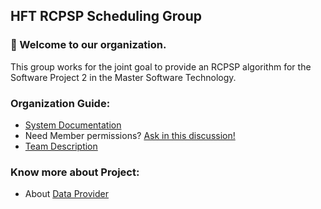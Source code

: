 ## HFT RCPSP Scheduling Group

### 👋 Welcome to our organization.

This group works for the joint goal to provide an RCPSP algorithm for the Software Project 2 in the Master Software Technology.

### Organization Guide:

* [System Documentation](https://github.com/hft-rcpsp-scheduling/.github/tree/main/models)
* Need Member permissions? [Ask in this discussion!](https://github.com/hft-rcpsp-scheduling/.github/discussions/2)
* [Team Description](https://github.com/orgs/hft-rcpsp-scheduling/teams)

### Know more about Project:

* About [Data Provider](https://github.com/hft-rcpsp-scheduling/rcpsp-data-provider)
